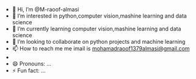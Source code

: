 - 👋 Hi, I’m @M-raoof-almasi
- 👀 I’m interested in python,computer vision,mashine learning and data science
- 🌱 I’m currently learning computer vision,mashine learning and data science
- 💞️ I’m looking to collaborate on python projects and machine learning
- 📫 How to reach me me imail is mohamadraoof1379almasi@gmail.com
- 
- 😄 Pronouns: ...
- ⚡ Fun fact: ...

<!---
M-raoof-almasi/M-raoof-almasi is a ✨ special ✨ repository because its `README.md` (this file) appears on your GitHub profile.
You can click the Preview link to take a look at your changes.
--->
